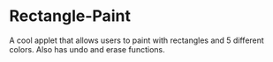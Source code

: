 Rectangle-Paint
===============

A cool applet that allows users to paint with rectangles and 5 different colors.  Also has undo and erase functions.
